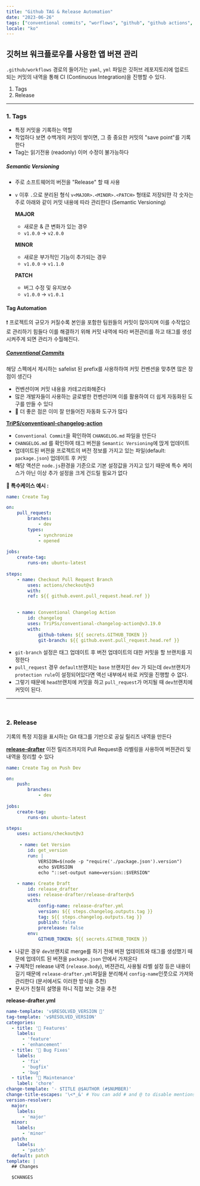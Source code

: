 ```yaml
---
title: "Github TAG & Release Automation"
date: "2023-06-26"
tags: ["conventional commits", "worflows", "github", "github actions", "node.js"]
locale: "ko"
---
```


## 깃허브 워크플로우를 사용한 앱 버젼 관리

`.github/workflows` 경로의 들어가는 `yaml`, `yml` 파일은 깃허브 레포지토리에 업로드 되는 커밋의 내역을 통해 CI (Continuous Integration)을 진행할 수 있다.

1. Tags
2. Release

---

### 1. Tags
- 특정 커밋을 기록하는 역할
- 작업하다 보면 수백개의 커밋이 쌓이면, 그 중 중요한 커밋의 "save point"를 기록한다
- Tag는 읽기전용 (readonly) 이머 수정이 불가능하다

##### Semantic Versioning
- 주로 소프트웨어의 버전을 "Release" 할 때 사용
- `v` 이후 `.`으로 분리된 형식 `v<MAJOR>.<MINOR>.<PATCH>` 형태로 저장되먄 각 숫자는 주로 아래와 같이 커밋 내용에 따라 관리한다 (Semantic Versioning)

	**MAJOR**
	- 새로운 & 큰 변화가 있는 경우
	- `v1.0.0` -> `v2.0.0`
	
	**MINOR**
	- 새로운 부가적인 기능이 추가되는 경우
	- `v1.0.0` -> `v1.1.0`
	
	**PATCH**
	- 버그 수정 및 유지보수
	- `v1.0.0` -> `v1.0.1`


#### Tag Automation

❗️ 프로젝트의 규모가 커질수록 본인을 포함한 팀원들의 커밋이 많아지며 이를 수작업으로 관리하기 힘들다
이를 해결하기 위해 커밋 내역에 따라 버젼관리를 하고 태그를 생성시켜주게 되면 관리가 수월해진다.

##### [Conventional Commits](https://www.conventionalcommits.org/en/v1.0.0/)
해당 스펙에서 제시하는 safelist 된 prefix를 사용하하여 커밋 컨벤션을 맞추면 많은 장점이 생긴다
- 컨벤션이며 커밋 내용을 카테고리화해준다
- 많은 개발자들이 사용하는 글로벌한 컨벤션이며 이를 활용하여 더 쉽게 자동화된 도구를 만들 수 있다
- 🚀 더 좋은 점은 이미 잘 만들어진 자동화 도구가 많다


**[TriPS/conventioanl-changelog-action](https://github.com/TriPSs/conventional-changelog-action)**
- `Conventional Commit`을 확인하여 `CHANGELOG.md` 파일을 만든다
- `CHANGELOG.md` 를 확인하여 태그 버전을 `Semantic Versioning`에 맍게 업데이트
- 업데이트된 버젼을 프로젝트의 버전 정보를 가지고 있는 파일(default: `package.json`) 업데이트 후 커밋
- 해당 액션은 `node.js`환경을 기준으로 기본 설정값을 가지고 있기 때문에 특수 케이스가 아닌 이상 추가 설정을 크게 건드릴 필요가 없다


**🤯 특수케이스 예시 :**
```yml
name: Create Tag

on:
	pull_request:
		branches:
			- dev
		types:
			- synchronize
			- opened
  
jobs:
	create-tag:
		runs-on: ubuntu-latest
  
steps:
	- name: Checkout Pull Request Branch
		uses: actions/checkout@v3
		with:
		ref: ${{ github.event.pull_request.head.ref }}

  
	- name: Conventional Changelog Action
		id: changelog
		uses: TriPSs/conventional-changelog-action@v3.19.0
		with:
			github-token: ${{ secrets.GITHUB_TOKEN }}
			git-branch: ${{ github.event.pull_request.head.ref }}
```

- `git-branch` 설정은 태그 업데이트 후 버전 업데이트의 대한 커밋을 할 브랜치를 지정한다
- `pull_request` 경우 `default`브랜치는 `base` 브랜치인 `dev` 가 되는데 `dev`브랜치가 `protection rule`이 설정되어있다면 액선 내부에서 바로 커밋을 진행할 수 없다.
- 그렇기 때문에 `head`브랜치에 커밋을 하고 `pull_request`가 머지될 때 `dev`브랜치에 커밋이 된다.

---

<br>

### 2. Release
기록의 특정 지점을 표시하는 Git 태그를 기반으로 공실 릴리즈 내역을 만든다

**[release-drafter](https://github.com/release-drafter/release-drafter)**
이전 릴리즈까지의 Pull Request중 라벨링을 사용하여 버젼관리 및 내역을 정리할 수 있다


```yml
name: Create Tag on Push Dev

on:
	push:
		branches:
			- dev
  
jobs:
	create-tag:
		runs-on: ubuntu-latest

steps:
	uses: actions/checkout@v3
	
	 - name: Get Version
		id: get_version
		run: |
			VERSION=$(node -p "require('./package.json').version")
			echo $VERSION
			echo "::set-output name=version::$VERSION"
  
	- name: Create Draft
		id: release_drafter
		uses: release-drafter/release-drafter@v5
		with:
			config-name: release-drafter.yml
			version: ${{ steps.changelog.outputs.tag }}
			tag: ${{ steps.changelog.outputs.tag }}
			publish: false
			prerelease: false
		env:
			GITHUB_TOKEN: ${{ secrets.GITHUB_TOKEN }}
```

- 나같은 경우 `dev`브랜치로 merge를 하기 전에 버젼 업데이트와 태그를 생성했기 때문에 업데이트 된 버젼을 `package.json` 안에서 가져온다
- 구체적인 release 내역 (`release.body`), 버젼관리, 사용될 라벨 설정 등은 내용이 길기 때문에 `release-drafter.yml`파일을 분리해서 `config-name`인풋으로 가져와 관리한다 (문서에서도 이러한 방식을 추천)
- 문서가 친철히 설명을 하니 직접 보는 것을 추천

**release-drafter.yml**
```yml
name-template: 'v$RESOLVED_VERSION 🌈'
tag-template: 'v$RESOLVED_VERSION'
categories:
  - title: '🚀 Features'
    labels:
      - 'feature'
      - 'enhancement'
  - title: '🐛 Bug Fixes'
    labels:
      - 'fix'
      - 'bugfix'
      - 'bug'
  - title: '🧰 Maintenance'
    label: 'chore'
change-template: '- $TITLE @$AUTHOR (#$NUMBER)'
change-title-escapes: '\<*_&' # You can add # and @ to disable mentions, and add ` to disable code blocks.
version-resolver:
  major:
    labels:
      - 'major'
  minor:
    labels:
      - 'minor'
  patch:
    labels:
      - 'patch'
  default: patch
template: |
  ## Changes

  $CHANGES
```
